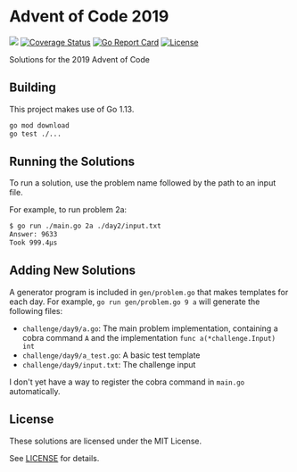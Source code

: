 # Advent of Code 2019

[![](https://github.com/nlowe/aoc2019/workflows/CI/badge.svg)](https://github.com/nlowe/aoc2019/actions) [![Coverage Status](https://coveralls.io/repos/github/nlowe/aoc2019/badge.svg?branch=master)](https://coveralls.io/github/nlowe/aoc2019?branch=master) [![Go Report Card](https://goreportcard.com/badge/github.com/nlowe/aoc2019)](https://goreportcard.com/report/github.com/nlowe/aoc2019) [![License](https://img.shields.io/badge/license-MIT-brightgreen)](./LICENSE)

Solutions for the 2019 Advent of Code

## Building

This project makes use of Go 1.13.

```bash
go mod download
go test ./...
```

## Running the Solutions

To run a solution, use the problem name followed by the path to an input file.

For example, to run problem 2a:

```bash
$ go run ./main.go 2a ./day2/input.txt
Answer: 9633
Took 999.4µs
```

## Adding New Solutions

A generator program is included in `gen/problem.go` that makes templates for each day. For
example, `go run gen/problem.go 9 a` will generate the following files:

* `challenge/day9/a.go`: The main problem implementation, containing a cobra command `A` and the implementation `func a(*challenge.Input) int`
* `challenge/day9/a_test.go`: A basic test template
* `challenge/day9/input.txt`: The challenge input

I don't yet have a way to register the cobra command in `main.go` automatically.

## License

These solutions are licensed under the MIT License.

See [LICENSE](./LICENSE) for details.
